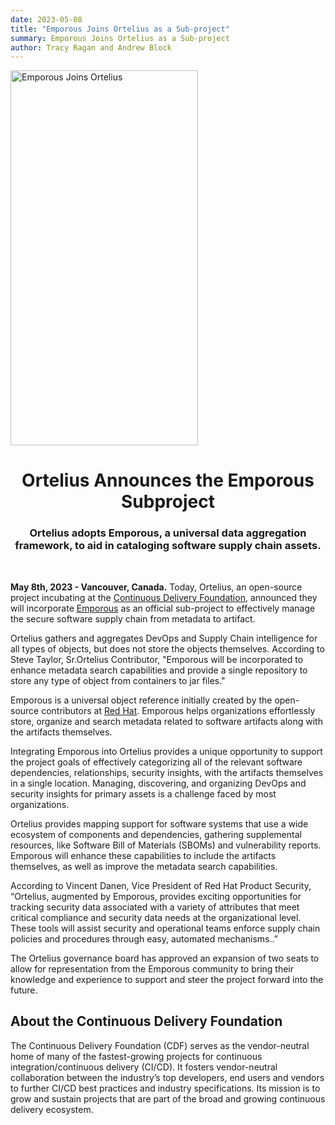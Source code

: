```yaml
---
date: 2023-05-08
title: "Emporous Joins Ortelius as a Sub-project"
summary: Emporous Joins Ortelius as a Sub-project
author: Tracy Ragan and Andrew Block
---
```


<div class="col-center">
<img src="/images/abductionemporous-1.png" alt="Emporous Joins Ortelius" height="600px" width="300px" />

<p></p>
</div>

<div class="col-center">
<h1 style="text-align: center;">Ortelius Announces the Emporous Subproject </h1>
<h3 style="text-align: center;">Ortelius adopts Emporous, a universal data aggregation framework, to aid in cataloging software supply chain assets.</h3>
</div>

<br>

<div class="col-left">

<strong>May 8th, 2023 - Vancouver, Canada.</strong> Today, Ortelius, an open-source project incubating at the  [Continuous Delivery Foundation](https://cd.foundation), announced they will incorporate [Emporous](https://emporous.io) as an official sub-project to effectively manage the secure software supply chain from metadata to artifact.  

Ortelius gathers and aggregates DevOps and Supply Chain intelligence for all types of objects, but does not store the objects themselves. According to Steve Taylor, Sr.Ortelius Contributor, "Emporous will be incorporated to enhance metadata search capabilities and provide a single repository to store any type of object from containers to jar files."

Emporous is a universal object reference initially created by the open-source contributors at [Red Hat](https://www.redhat.com). Emporous helps organizations effortlessly store, organize and search metadata related to software artifacts along with the artifacts themselves.

Integrating Emporous into Ortelius provides a unique opportunity to support the project goals of effectively categorizing all of the relevant software dependencies, relationships, security insights, with the artifacts themselves in a single location. Managing, discovering, and organizing DevOps and security insights for primary assets is a challenge faced by most organizations.

Ortelius provides mapping support for software systems that use a wide ecosystem of components and dependencies, gathering supplemental resources, like Software Bill of Materials (SBOMs) and vulnerability reports. Emporous will enhance these capabilities to include the artifacts themselves, as well as improve the metadata search capabilities. 

According to Vincent Danen, Vice President of Red Hat Product Security, “Ortelius, augmented by Emporous, provides exciting opportunities for tracking security data associated with a variety of attributes that meet critical compliance and security data needs at the organizational level.  These tools will assist security and operational teams enforce supply chain policies and procedures through easy, automated mechanisms..”

The Ortelius governance board has approved an expansion of two seats to allow for representation from the Emporous community to bring their knowledge and experience to support and steer the project forward into the future.   


## About the Continuous Delivery Foundation


The Continuous Delivery Foundation (CDF) serves as the vendor-neutral home of many of the fastest-growing projects for continuous integration/continuous delivery (CI/CD). It fosters vendor-neutral collaboration between the industry’s top developers, end users and vendors to further CI/CD best practices and industry specifications. Its mission is to grow and sustain projects that are part of the broad and growing continuous delivery ecosystem.

</div>
